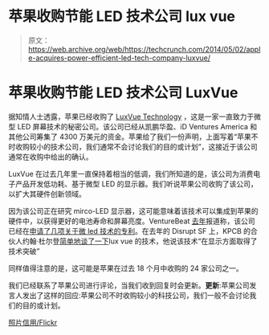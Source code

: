 # 苹果收购节能 LED 技术公司 lux vue 

> 原文：<https://web.archive.org/web/https://techcrunch.com/2014/05/02/apple-acquires-power-efficient-led-tech-company-luxvue/>

# 苹果收购节能 LED 技术公司 LuxVue

据知情人士透露，苹果已经收购了 [LuxVue Technology](https://web.archive.org/web/20230120115719/http://www.crunchbase.com/organization/luxvue-technology) ，这是一家一直致力于微型 LED 屏幕技术的秘密公司。该公司已经从凯鹏华盈、iD Ventures America 和其他公司筹集了 4300 万美元的资金。苹果给了我们一份声明，上面写着“苹果不时收购较小的技术公司，我们通常不会讨论我们的目的或计划”，这接近于该公司通常在收购中给出的确认。

LuxVue 在过去几年里一直保持着相当的低调，我们所知道的是，该公司为消费电子产品开发低功耗、基于微型 LED 的显示器。我们听说苹果公司收购了该公司，以扩大其硬件创新领域。

因为该公司正在研究 mirco-LED 显示器，这可能意味着该技术可以集成到苹果的硬件中，以获得更好的电池寿命和屏幕亮度。VentureBeat [去年](https://web.archive.org/web/20230120115719/http://venturebeat.com/2013/12/16/stealthy-micro-led-tech-company-luxvue-lights-up-with-another-25m/)报道称，该公司已经在[申请了几项关于微 led 技术的专利](https://web.archive.org/web/20230120115719/http://www.faqs.org/patents/assignee/luxvue-technology-corporation/)。在去年的 Disrupt SF 上，KPCB 的合伙人约翰·杜尔登[简单地谈了一下](https://web.archive.org/web/20230120115719/https://techcrunch.com/2013/09/11/kleiner-perkins-has-invested-in-a-stealth-startup-to-improve-battery-power-by-300-says-moores-law-is-running-out-of-steam/)lux vue 的技术，他说该技术“在显示方面取得了技术突破”

同样值得注意的是，这可能是苹果在过去 18 个月中收购的 24 家公司之一。

我们已经联系了苹果公司进行评论，当我们收到回复时会更新。**更新**:苹果公司发言人发出了这样的回应:苹果公司不时收购较小的科技公司，我们一般不会讨论我们的目的或计划。

[照片信用/Flickr](https://web.archive.org/web/20230120115719/https://www.flickr.com/photos/neontommy/9796027484/in/photolist-7Uh57D-dkrpuX-dkrsd7-dd1d5r-dmCsuW-eJPszY-8hoi5X-dcZ6J9-eayfTP-ekXXa7-f1fkZp-7UyBLT-f1uFks-bMLmCK-fVDcFA-dcLNQo-5etMtM-dDepWx-aoKqbi-dcLLLv-5Qu5fc-iPE8m5-cQaJrh-dcLLSi-dcLNVL-9KYmaw-dMrBy5-dgb6z4-dgb6LW-dgb2Vd-dgb4CE-7diams-8e7pZq-hiwumo-dNYRDD-fgA4hc-hv5aLQ-5VJuyn-b44ve2-fPNFHz-dknp7D-87fwKQ-gcLx1B-dcLLov-6Fbpm2-6FfwGf-dGiyJX-6FbokD-6Fbp44-c3wcfw)